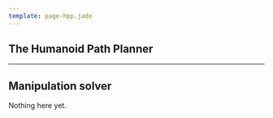 ```yaml
---
template: page-hpp.jade
---
```


The Humanoid Path Planner
-------------------------
-------------------------

Manipulation solver
-------------------------

Nothing here yet.
